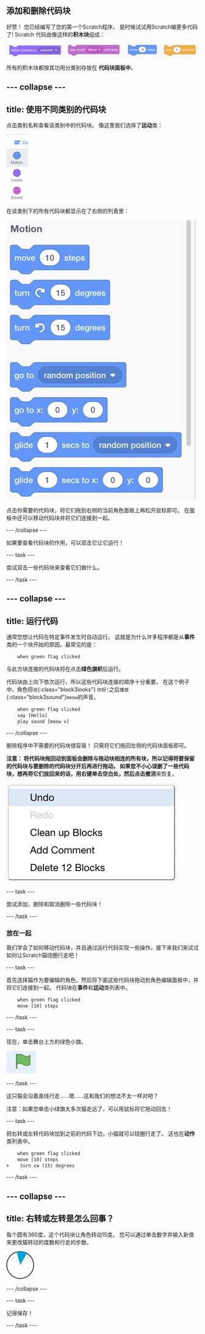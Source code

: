 ## 添加和删除代码块

好赞！ 您已经编写了您的第一个Scratch程序。 是时候试试用Scratch编更多代码了! Scratch 代码由像这样的**积木块**组成：

![](images/code1.png)

所有的积木块都按其功用分类别存放在 **代码块面板中**。

## \--- collapse \---

## title: 使用不同类别的代码块

点击类别名称查看该类别中的代码块。 像这里我们选择了**运动**类：

![](images/code2a.png)

在该类别下的所有代码块都显示在了右侧的列表里：

![](images/code2b.png)

点击你需要的代码块，将它们拖到右侧的当前角色面板上再松开鼠标即可。 在面板中还可以移动代码块并将它们连接到一起。

\--- /collapse \---

如果要查看代码块的作用，可以双击它让它运行！

\--- task \---

尝试双击一些代码块来查看它们做什么。

\--- /task \---

## \--- collapse \---

## title: 运行代码

通常您想让代码在特定事件发生时自动运行。 这就是为什么许多程序都是从**事件**类的一个块开始的原因，最常见的是：

```blocks3
    when green flag clicked
```

与此方块连接的代码块将在点击**绿色旗帜**后运行。

代码块由上向下依次运行，所以这些代码块连接的顺序十分重要。 在这个例子中，角色将`说`{:class="block3looks"} `你好!`之后`播放`{:class="block3sound"}`meow`的声音。

```blocks3
    when green flag clicked
    say [Hello]
    play sound [meow v]
```

\--- /collapse \---

删除程序中不需要的代码块很容易！ 只需将它们拖回左侧的代码块面板即可。

**注意： **将代码块拖回动到面板会删除与拖动块相连的所有块，所以记得将要保留的代码块与要删除的代码块分开后再进行拖动。 如果您不小心误删了一些代码块，想再将它们放回来的话，用右键单击空白处，然后点击**撤消**来恢复。

![](images/code6.png)

\--- task \---

尝试添加，删除和取消删除一些代码块！

\--- /task \---

### 放在一起

我们学会了如何移动代码块，并且通过运行代码实现一些操作。接下来我们来试试如何让Scratch猫绕圈行走吧！

\--- task \---

首先选择猫作为要编辑的角色，然后将下面这些代码块拖动到角色编辑面板中，并将它们连接到一起。 代码块在**事件**和**运动**类列表中。

```blocks3
    when green flag clicked
    move [10] steps
```

\--- /task \---

\--- task \---

现在，单击舞台上方的绿色小旗。

![](images/code7.png)

\--- /task \---

这只猫会沿着直线行走……嗯......这和我们的想法不太一样对吧？

注意：如果您单击小绿旗太多次猫走远了，可以用鼠标将它拖动回去！

\--- task \---

把右转或左转代码块加到之前的代码下边，小猫就可以绕圈行走了。 这也在**动作**类列表中。

```blocks3
    when green flag clicked
    move [10] steps
+    turn cw (15) degrees
```

\--- /task \---

## \--- collapse \---

## title: 右转或左转是怎么回事？

每个圆有360度，这个代码块让角色转动15度。 您可以通过单击数字并输入新值来更改猫转动的度数和行走的步数。

![](images/code9.png)

\--- /collapse \---

\--- task \---

记得保存！

\--- /task \---